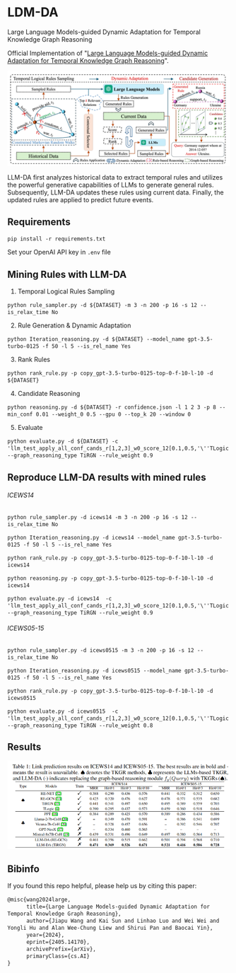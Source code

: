 # LDM-DA
Large Language Models-guided Dynamic Adaptation for Temporal Knowledge Graph Reasoning

Official Implementation of "[Large Language Models-guided Dynamic Adaptation for Temporal Knowledge Graph Reasoning](https://arxiv.org/pdf/2405.14170)".

<img src="resources/model.png" width = "800" />

LLM-DA first analyzes historical data to extract temporal rules and utilizes the powerful generative capabilities of LLMs to generate general rules. Subsequently, LLM-DA updates these rules using current data. Finally, the updated rules are applied
to predict future events.

## Requirements
```
pip install -r requirements.txt
```
Set your OpenAI API key in `.env` file

## Mining Rules with LLM-DA
 
1.  Temporal Logical Rules Sampling
```
python rule_sampler.py -d ${DATASET} -m 3 -n 200 -p 16 -s 12 --is_relax_time No
```
2. Rule Generation & Dynamic Adaptation
```
python Iteration_reasoning.py -d ${DATASET} --model_name gpt-3.5-turbo-0125 -f 50 -l 5 --is_rel_name Yes 
```

3. Rank Rules
```
python rank_rule.py -p copy_gpt-3.5-turbo-0125-top-0-f-10-l-10 -d ${DATASET} 
```

4.  Candidate Reasoning
```
python reasoning.py -d ${DATASET} -r confidence.json -l 1 2 3 -p 8 --min_conf 0.01 --weight_0 0.5 --gpu 0 --top_k 20 --window 0
```
5. Evaluate
```
python evaluate.py -d ${DATASET} -c 'llm_test_apply_all_conf_cands_r[1,2,3]_w0_score_12[0.1,0.5,'\''TLogic'\'',0.0,0.01,0]_top_20_et_origin.json' --graph_reasoning_type TiRGN --rule_weight 0.9
```

## Reproduce LLM-DA results with mined rules
###### ICEWS14
```
python rule_sampler.py -d icews14 -m 3 -n 200 -p 16 -s 12 --is_relax_time No
```

```
python Iteration_reasoning.py -d icews14 --model_name gpt-3.5-turbo-0125 -f 50 -l 5 --is_rel_name Yes 
```

```
python rank_rule.py -p copy_gpt-3.5-turbo-0125-top-0-f-10-l-10 -d icews14
```

```
python reasoning.py -p copy_gpt-3.5-turbo-0125-top-0-f-10-l-10 -d icews14 
```

```
python evaluate.py -d icews14  -c 'llm_test_apply_all_conf_cands_r[1,2,3]_w0_score_12[0.1,0.5,'\''TLogic'\'',0.0,0.01,0]_top_20_et_origin.json' --graph_reasoning_type TiRGN --rule_weight 0.9
```

###### ICEWS05-15
```
python rule_sampler.py -d icews0515 -m 3 -n 200 -p 16 -s 12 --is_relax_time No
```

```
python Iteration_reasoning.py -d icews0515 --model_name gpt-3.5-turbo-0125 -f 50 -l 5 --is_rel_name Yes 
```

```
python rank_rule.py -p copy_gpt-3.5-turbo-0125-top-0-f-10-l-10 -d icews0515
```

```
python evaluate.py -d icews0515  -c 'llm_test_apply_all_conf_cands_r[1,2,3]_w0_score_12[0.1,0.5,'\''TLogic'\'',0.0,0.01,0]_top_20_et_origin.json' --graph_reasoning_type TiRGN --rule_weight 0.8
```

## Results
<img src="resources/results.png" width = "800" />

## Bibinfo
If you found this repo helpful, please help us by citing this paper:
```
@misc{wang2024large,
      title={Large Language Models-guided Dynamic Adaptation for Temporal Knowledge Graph Reasoning}, 
      author={Jiapu Wang and Kai Sun and Linhao Luo and Wei Wei and Yongli Hu and Alan Wee-Chung Liew and Shirui Pan and Baocai Yin},
      year={2024},
      eprint={2405.14170},
      archivePrefix={arXiv},
      primaryClass={cs.AI}
}
```
